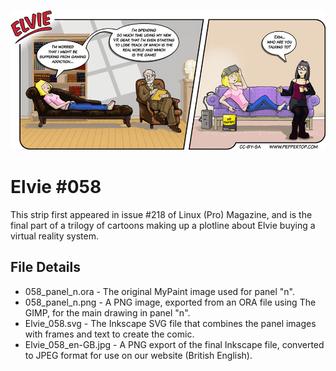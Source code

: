 ![Elvie comic strip #058](Elvie_058_en-GB.jpg)

Elvie #058
==========
This strip first appeared in issue #218 of Linux (Pro) Magazine, and is the final part of a trilogy of cartoons making up
a plotline about Elvie buying a virtual reality system.


File Details
------------
* 058_panel_n.ora     - The original MyPaint image used for panel "n".
* 058_panel_n.png     - A PNG image, exported from an ORA file using The GIMP, for the main drawing in panel "n".
* Elvie_058.svg       - The Inkscape SVG file that combines the panel images with frames and text to create the comic.
* Elvie_058_en-GB.jpg - A PNG export of the final Inkscape file, converted to JPEG format for use on our website (British English).


